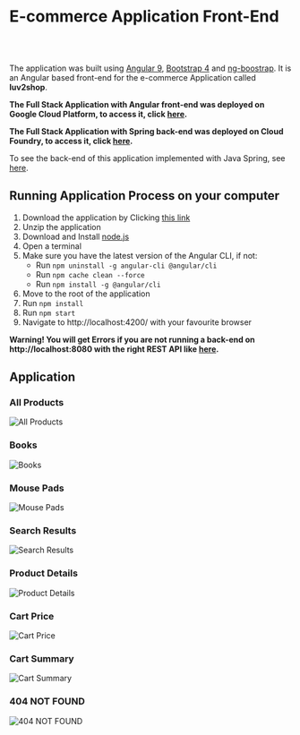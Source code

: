 # E-commerce Application Front-End
<br>
<br>

The application was built using [Angular 9](https://angular.io/), [Bootstrap 4](https://getbootstrap.com/docs/4.4/getting-started/introduction/) and [ng-boostrap](https://ng-bootstrap.github.io/#/home). It is an Angular based front-end for the e-commerce Application called **luv2shop**. 

**The Full Stack Application with Angular front-end was deployed on Google Cloud Platform, to access it, click [here](https://gbloch-luv2shop.ew.r.appspot.com/).**

**The Full Stack Application with Spring back-end was deployed on Cloud Foundry, to access it, click [here](https://gbloch-luv2shop.cfapps.io/).**

To see the back-end of this application implemented with Java Spring, see [here](https://github.com/gaetanBloch/ecommerce-spring-back).

## Running Application Process on your computer

1. Download the application by Clicking [this link](https://github.com/gaetanBloch/ecommerce-angular-front/archive/master.zip)
2. Unzip the application
3. Download and Install [node.js](https://nodejs.org/en/download/) 
4. Open a terminal
5. Make sure you have the latest version of the Angular CLI, if not:
    - Run `npm uninstall -g angular-cli @angular/cli`
    - Run `npm cache clean --force`
    - Run  `npm install -g @angular/cli`
6. Move to the root of the application
7. Run `npm install`
8. Run `npm start`
9. Navigate to http://localhost:4200/ with your favourite browser

**Warning! You will get Errors if you are not running a back-end on http://localhost:8080 with the right REST API like [here](https://github.com/gaetanBloch/ecommerce-spring-back).**

## Application

### All Products

![All Products](https://i.imgur.com/uOhOmrw.png)

### Books

![Books](https://i.imgur.com/cmP4MOO.png)

### Mouse Pads

![Mouse Pads](https://i.imgur.com/xzOjsyK.png)

### Search Results

![Search Results](https://i.imgur.com/HrgqcOc.png)

### Product Details

![Product Details](https://i.imgur.com/xbebWY0.png)

### Cart Price

![Cart Price](https://i.imgur.com/5hgaB1u.png)

### Cart Summary

![Cart Summary](https://i.imgur.com/WMvoIiF.png)

### 404 NOT FOUND

![404 NOT FOUND](https://i.imgur.com/CfT5Aks.png)
